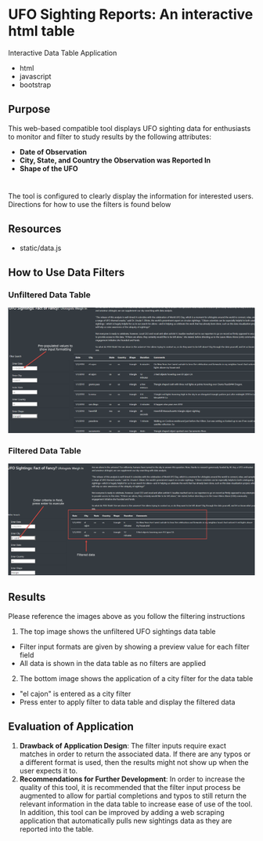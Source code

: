# **UFO Sighting Reports: An interactive html table**
Interactive Data Table Application
- html
- javascript
- bootstrap

## **Purpose** 
This web-based compatible tool displays UFO sighting data for enthusiasts to monitor and filter to study results by the following attributes:
- **Date of Observation** 
- **City, State, and Country the Observation was Reported In** 
- **Shape of the UFO** 
# 
The tool is configured to clearly display the information for interested users. Directions for how to use the filters is found below 

## Resources
- static/data.js

## How to Use Data Filters
### Unfiltered Data Table
![Unfiltered Data](https://github.com/zborglin/UFOs/blob/main/static/images/unfiltered.png)
### Filtered Data Table
![Filtered Data](https://github.com/zborglin/UFOs/blob/main/static/images/filtered.png)

## Results
Please reference the images above as you follow the filtering instructions 
1. The top image shows the unfiltered UFO sightings data table
- Filter input formats are given by showing a preview value for each filter field
- All data is shown in the data table as no filters are applied
2. The bottom image shows the application of a city filter for the data table
- "el cajon" is entered as a city filter
- Press enter to apply filter to data table and display the filtered data

## Evaluation of Application
1. **Drawback of Application Design**: The filter inputs require exact matches in order to return the associated data. If there are any typos or a different format is used, then the results might not show up when the user expects it to.
2. **Recommendations for Further Development**: In order to increase the quality of this tool, it is recommended that the filter input process be augmented to allow for partial completions and typos to still return the relevant information in the data table to increase ease of use of the tool. In addition, this tool can be improved by adding a web scraping application that automatically pulls new sightings data as they are reported into the table. 